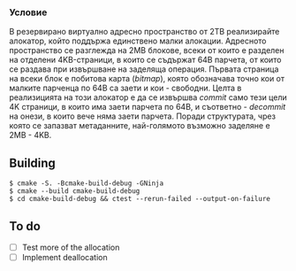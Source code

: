 ### Условие

В резервирано виртуално адресно пространство от 2ТВ реализирайте алокатор,
който поддържа единствено малки алокации. Адресното пространство се разглежда
на 2МВ блокове, всеки от които е разделен на отделени 4KB-страници, в които
се съдържат 64В парчета, от които се раздава при извършване на заделяща
операция. Първата страница на всеки блок е побитова карта
(_bitmap_), която обозначава точно кои от малките парченца по 64B са
заети и кои - свободни. Целта в реализицията на този алокатор е да се
извършва _commit_ само тези цели 4K страници, в които има заети парчета
по 64B, и съответно - _decommit_ на онези, в които вече няма заети парчета.
Поради структурата, чрез която се запазват метаданните, най-голямото
възможно заделяне е 2MB - 4KB.

## Building

```
$ cmake -S. -Bcmake-build-debug -GNinja
$ cmake --build cmake-build-debug
$ cd cmake-build-debug && ctest --rerun-failed --output-on-failure
```

## To do

- [ ] Test more of the allocation
- [ ] Implement deallocation

